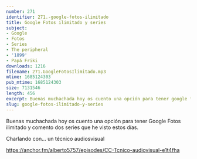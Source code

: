 ```yaml
---
number: 271
identifier: 271.-google-fotos-ilimitado
title: Google Fotos ilimitado y series
subject:
- Google
- Fotos
- Series
- The peripheral
- '1899'
- Papá Friki
downloads: 1216
filename: 271.GoogleFotosIlimitado.mp3
mtime: 1685124303
pub_mtime: 1685124303
size: 7131546
length: 456
excerpt: Buenas muchachada hoy os cuento una opción para tener google fotos ilimitado y comento dos series que he visto estos dias.
slug: google-fotos-ilimitado-y-series
---
```

Buenas muchachada hoy os cuento una opción para tener Google Fotos ilimitado y comento dos series que he visto estos días.

Charlando con... un técnico audiosvisual

https://anchor.fm/alberto5757/episodes/CC-Tcnico-audiovisual-e1t4fha